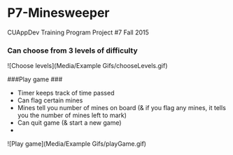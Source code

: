 # P7-Minesweeper
CUAppDev Training Program Project #7 Fall 2015

### Can choose from 3 levels of difficulty ###

![Choose levels](Media/Example Gifs/chooseLevels.gif)

###Play game ###
* Timer keeps track of time passed
* Can flag certain mines
* Mines tell you number of mines on board (& if you flag any mines, it tells you the number of mines left to mark)
* Can quit game (& start a new game)
* 
![Play game](Media/Example Gifs/playGame.gif)
